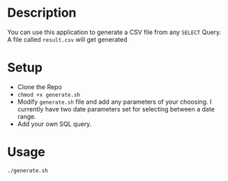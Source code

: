# Description
You can use this application to generate a CSV file from any `SELECT` Query. A file called `result.csv` will get generated
# Setup
* Clone the Repo
* `chmod +x generate.sh `
* Modify `generate.sh` file and add any parameters of your choosing. I currently have two date parameters set for selecting between a date range.
* Add your own SQL query.
# Usage
` ./generate.sh `

